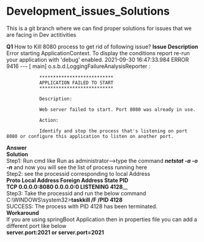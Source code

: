 # Development_issues_Solutions
This is a git branch where we can find proper solutions for issues that we are facing in Dev actitivities

**Q1** How to Kill 8080 process to get rid of following issue?
**Issue Description**
                Error starting ApplicationContext. To display the conditions report re-run your application with 'debug' enabled.
                2021-09-30 16:47:33.984 ERROR 9416 --- [           main] o.s.b.d.LoggingFailureAnalysisReporter   : 

                ***************************
                APPLICATION FAILED TO START
                ***************************

                Description:

                Web server failed to start. Port 8080 was already in use.

                Action:

                Identify and stop the process that's listening on port 8080 or configure this application to listen on another port.
 **Answer**<br>**Solution** <br>
               Step1: Run cmd like Run as administrator-->type the command **_netstat -a -o -n_** and now you will see the list of process running here <br>
               Step2: see the processid corresponding to local Address <br>
                **Proto  Local Address          Foreign Address        State           PID**  <br>
               **TCP      0.0.0.0:8080           0.0.0.0:0              LISTENING       4128**__  <br>
               Step3: Take the processid and run the below command <br>
               C:\WINDOWS\system32>**taskkill /F /PID 4128**  <br>
                SUCCESS: The process with PID 4128 has been terminated. <br>
**Workaround** <br>
              If you are using springBoot Application then in properties file you can add a different port like below <br>
               **server.port:2021  or server.port=2021**
